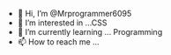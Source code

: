 - 👋 Hi, I’m @Mrprogrammer6095
- 👀 I’m interested in ...CSS
- 🌱 I’m currently learning ... Programming
- 📫 How to reach me ...

<!---
Mrprogrammer6095/Mrprogrammer6095 is a ✨ special ✨ repository because its `README.md` (this file) appears on your GitHub profile.
You can click the Preview link to take a look at your changes.
--->
